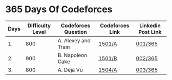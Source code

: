 # 365 Days Of Codeforces

| Days | Difficulty Level | Codeforces Question | Codeforces Link | Linkedin Post Link |
| ---- | ---------------- | ------------------- | --------------- | ------------------ |
| 1.   | 800   | A. Alexey and Train | [1501/A](https://codeforces.com/contest/1501/problem/A) | [001/365](https://www.linkedin.com/posts/anonymousr007_github-anonymousr007365daysofcodeforces-activity-6883068570331443200-3a9L) |
| 2.   | 900   | B. Napoleon Cake    | [1501/B](https://codeforces.com/contest/1501/problem/B) | [002/365](https://www.linkedin.com/posts/anonymousr007_github-anonymousr007365daysofcodeforces-activity-6883369942759165952-VivI) |
| 3.   | 800   | A. Déjà Vu          | [1504/A](https://codeforces.com/contest/1504/problem/A) | [003/365](https://www.linkedin.com/posts/anonymousr007_github-anonymousr007365daysofcodeforces-activity-6883716778044862464-LOlx) |

